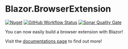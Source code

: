 ﻿# Blazor.BrowserExtension

[![Nuget](https://img.shields.io/nuget/v/Blazor.BrowserExtension?style=for-the-badge&color=blue)](https://www.nuget.org/packages/Blazor.BrowserExtension/)
[![GitHub Workflow Status](https://img.shields.io/github/actions/workflow/status/mingyaulee/Blazor.BrowserExtension/Blazor.BrowserExtension-Build.yml?branch=main&style=for-the-badge&color=blue)](https://github.com/mingyaulee/JsBind.Net/actions/workflows/JsBind.Net-Build.yml)
[![Sonar Quality Gate](https://img.shields.io/sonar/quality_gate/Blazor.BrowserExtension?server=https%3A%2F%2Fsonarcloud.io&style=for-the-badge)](https://sonarcloud.io/dashboard?id=Blazor.BrowserExtension)

You can now easily build a browser extension with Blazor!

Visit the [documentations page](https://mingyaulee.github.io/Blazor.BrowserExtension) to find out more!
